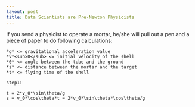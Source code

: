 ```yaml
---
layout: post
title: Data Scientists are Pre-Newton Physicists
---
```


If you send a physicist to operate a mortar, he/she will pull out a pen and a piece of paper to do following calculations:

```
*g* <= gravitational acceleration value  
*v*<sub>0</sub> <= initial velocity of the shell  
*θ* <= angle between the tube and the ground  
*s* <= distance between the mortar and the target  
*t* <= flying time of the shell  

step1:   

t = 2*v_0*\sin\theta/g  
s = v_0*\cos\theta*t = 2*v_0*\sin\theta*\cos\theta/g  
```

